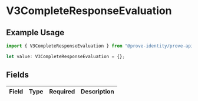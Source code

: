 # V3CompleteResponseEvaluation

## Example Usage

```typescript
import { V3CompleteResponseEvaluation } from "@prove-identity/prove-api/models/components";

let value: V3CompleteResponseEvaluation = {};
```

## Fields

| Field       | Type        | Required    | Description |
| ----------- | ----------- | ----------- | ----------- |